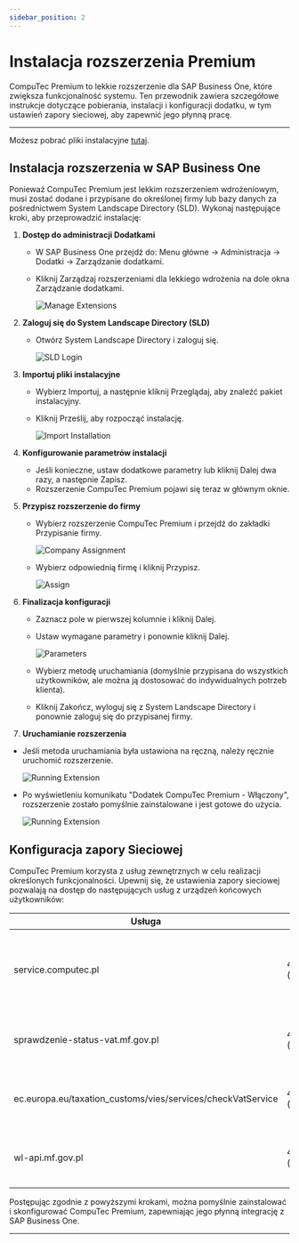 ```yaml
---
sidebar_position: 2
---
```


# Instalacja rozszerzenia Premium

CompuTec Premium to lekkie rozszerzenie dla SAP Business One, które zwiększa funkcjonalność systemu. Ten przewodnik zawiera szczegółowe instrukcje dotyczące pobierania, instalacji i konfiguracji dodatku, w tym ustawień zapory sieciowej, aby zapewnić jego płynną pracę.

---

Możesz pobrać pliki instalacyjne [tutaj](../../administrator-guide/pliki-do-pobrania.md).

## Instalacja rozszerzenia w SAP Business One

Ponieważ CompuTec Premium jest lekkim rozszerzeniem wdrożeniowym, musi zostać dodane i przypisane do określonej firmy lub bazy danych za pośrednictwem System Landscape Directory (SLD). Wykonaj następujące kroki, aby przeprowadzić instalację:

1. **Dostęp do administracji Dodatkami**

    - W SAP Business One przejdź do: Menu główne → Administracja → Dodatki → Zarządzanie dodatkami.
    - Kliknij Zarządzaj rozszerzeniami dla lekkiego wdrożenia na dole okna Zarządzanie dodatkami.

        ![Manage Extensions](./media/manage-extensions.png)

2. **Zaloguj się do System Landscape Directory (SLD)**

    - Otwórz System Landscape Directory i zaloguj się.

        ![SLD Login](./media/sld-login.png)

3. **Importuj pliki instalacyjne**

    - Wybierz Importuj, a następnie kliknij Przeglądaj, aby znaleźć pakiet instalacyjny.
    - Kliknij Prześlij, aby rozpocząć instalację.

        ![Import Installation](./media/import-installation.png)

4. **Konfigurowanie parametrów instalacji**

    - Jeśli konieczne, ustaw dodatkowe parametry lub kliknij Dalej dwa razy, a następnie Zapisz.
    - Rozszerzenie CompuTec Premium pojawi się teraz w głównym oknie.

5. **Przypisz rozszerzenie do firmy**

    - Wybierz rozszerzenie CompuTec Premium i przejdź do zakładki Przypisanie firmy.

        ![Company Assignment](./media/co-assignment-tab.png)

    - Wybierz odpowiednią firmę i kliknij Przypisz.

        ![Assign](./media/assign.png)

6. **Finalizacja konfiguracji**

    - Zaznacz pole w pierwszej kolumnie i kliknij Dalej.
    - Ustaw wymagane parametry i ponownie kliknij Dalej.

        ![Parameters](./media/parameters.png)
    - Wybierz metodę uruchamiania (domyślnie przypisana do wszystkich użytkowników, ale można ją dostosować do indywidualnych potrzeb klienta).
    - Kliknij Zakończ, wyloguj się z System Landscape Directory i ponownie zaloguj się do przypisanej firmy.

7. **Uruchamianie rozszerzenia**

- Jeśli metoda uruchamiania była ustawiona na ręczną, należy ręcznie uruchomić rozszerzenie.

    ![Running Extension](./media/running-extension.png)

- Po wyświetleniu komunikatu "Dodatek CompuTec Premium - Włączony", rozszerzenie zostało pomyślnie zainstalowane i jest gotowe do użycia.

    ![Running Extension](./media/running-extension-1.png)

## Konfiguracja zapory Sieciowej

CompuTec Premium korzysta z usług zewnętrznych w celu realizacji określonych funkcjonalności. Upewnij się, że ustawienia zapory sieciowej pozwalają na dostęp do następujących usług z urządzeń końcowych użytkowników:

| Usługa | Port | Cel |
| --- | --- | --- |
| service.computec.pl | 443/tcp (HTTPS) | Pobieranie danych partnerów handlowych z publicznego rejestru GUS |
| sprawdzenie-status-vat.mf.gov.pl | 443/tcp (HTTPS) | Sprawdzenie statusu podatnika VAT w Polsce |
| ec.europa.eu/taxation_customs/vies/services/checkVatService | 443/tcp (HTTPS) | Sprawdzenie statusu podatnika VAT w Uni Europejskiej |
| wl-api.mf.gov.pl | 443/tcp (HTTPS) | Sprawdzanie konta bankowego dostawcy na białej liście |

Postępując zgodnie z powyższymi krokami, można pomyślnie zainstalować i skonfigurować CompuTec Premium, zapewniając jego płynną integrację z SAP Business One.

---
